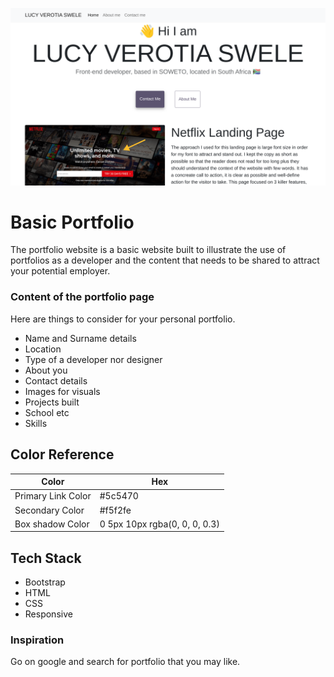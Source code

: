 
![App Screenshot](https://github.com/KhaniLucy/portoilo-project/blob/main/Screenshot%202024-02-27%2007.58.13.png)


# Basic Portfolio
 The portfolio website is a basic website built to illustrate the use of portfolios as a developer and the content that needs to be shared to attract your potential employer.

 ### Content of the portfolio page
 Here are things to consider for your personal portfolio.
 - Name and Surname details
 - Location
 - Type of a developer nor designer
 - About you
 - Contact details
 - Images for visuals
 - Projects built
 - School etc
 - Skills

## Color Reference

| Color             | Hex                                                                |
| ----------------- | ------------------------------------------------------------------ |
| Primary Link Color | #5c5470 |
|  Secondary Color |   #f5f2fe |
|  Box shadow Color |   0 5px 10px rgba(0, 0, 0, 0.3)|



## Tech Stack 
- Bootstrap
- HTML
- CSS
- Responsive  

### Inspiration
Go on google and search for portfolio that you may like.
